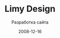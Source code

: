 ---
title: Limy Design
subtitle: Разработка сайта
layout: default
modal-id: 28
date: 2008-12-16
img: limydesign02.png
thumbnail: limydesign02-thumbnail.png
alt: image-alt
project-date: Декабрь 2008
client: Limy Design
category: Разработка сайта
description: Пятая версия нашего сайта. Необходимо было интегрировать каталог шаблонов, составить нормальное портфолио, ну и другие фичи добавить на сайт. Сайт работал на CMS Joomla.

---